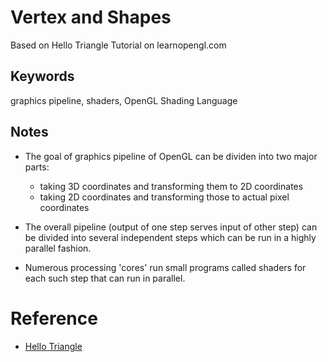 # Vertex and Shapes

Based on Hello Triangle Tutorial on learnopengl.com

## Keywords
graphics pipeline, shaders, OpenGL Shading Language

## Notes
* The goal of graphics pipeline of OpenGL can be dividen into two major parts:
    * taking 3D coordinates and transforming them to 2D coordinates
    * taking 2D coordinates and transforming those to actual pixel coordinates

* The overall pipeline (output of one step serves input of other step) can be divided into several independent steps which can be run in a highly parallel fashion.
* Numerous processing 'cores' run small programs called shaders for each such step that can run in parallel.


# Reference
* [Hello Triangle](https://learnopengl.com/Getting-started/Hello-Triangle)
